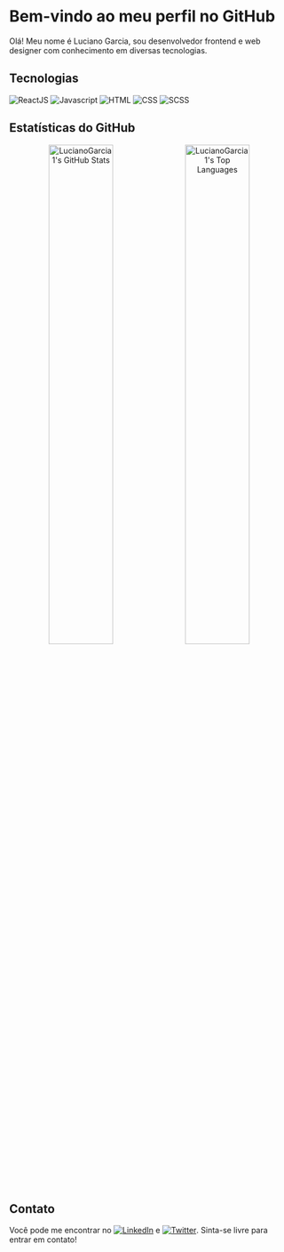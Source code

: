# Bem-vindo ao meu perfil no GitHub

Olá! Meu nome é Luciano Garcia, sou desenvolvedor frontend e web designer com conhecimento em diversas tecnologias.

## Tecnologias

<div>
 <img src="https://img.shields.io/badge/-ReactJS-61DAFB?style=flat-square&logo=React&logoColor=white" alt="ReactJS"/>
 <img src="https://img.shields.io/badge/-Javascript-F7DF1E?style=flat-square&logo=Javascript&logoColor=white" alt="Javascript"/>
 <img src="https://img.shields.io/badge/-HTML-E34F26?style=flat-square&logo=HTML5&logoColor=white" alt="HTML"/>
 <img src="https://img.shields.io/badge/-CSS-1572B6?style=flat-square&logo=CSS3&logoColor=white" alt="CSS"/>
 <img src="https://img.shields.io/badge/-SCSS-CC6699?style=flat-square&logo=Sass&logoColor=white" alt="SCSS"/>
</div>

## Estatísticas do GitHub

<div align="center">
  <img src="https://github-readme-stats.vercel.app/api?username=LucianoGarcia1&show_icons=true&theme=dark&count_private=true" alt="LucianoGarcia1's GitHub Stats" width="48%" />
  <img src="https://github-readme-stats.vercel.app/api/top-langs/?username=LucianoGarcia1&layout=compact&theme=dark" alt="LucianoGarcia1's Top Languages" width="48%"/>
</div>

## Contato

Você pode me encontrar no <a href="https://www.linkedin.com/in/luciano-garcia-a6b0a2209/" target="_blank"><img src="https://img.shields.io/badge/LinkedIn-0077B5?style=flat-square&logo=linkedin&logoColor=white" alt="LinkedIn" /></a> e <a href="https://api.whatsapp.com/send?phone=5521997963489" target="_blank"><img src="https://img.shields.io/badge/whatsapp-34af23?style=flat-square&logo=whatsapp&logoColor=white" alt="Twitter" /></a>. Sinta-se livre para entrar em contato!
